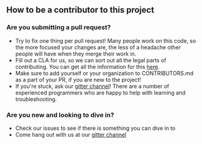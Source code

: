 ## How to be a contributor to this project

### Are you submitting a pull request?

* Try to fix one thing per pull request! Many people work on this code, so the more focused your changes are, the less
of a headache other people will have when they merge their work in.
* Fill out a CLA for us, so we can sort out all the legal parts of contributing. You can get all the information for
this [here](https://books.sonatype.com/nexus-book/reference/contrib.html).
* Make sure to add yourself or your organization to CONTRIBUTORS.md as a part of your PR, if you are new to the project!
* If you're stuck, ask our [gitter channel](https://gitter.im/sonatype/nexus-developers)! There are a number of
experienced programmers who are happy to help with learning and troubleshooting.

### Are you new and looking to dive in?

* Check our issues to see if there is something you can dive in to
* Come hang out with us at our [gitter channel](https://gitter.im/sonatype/nexus-developers)